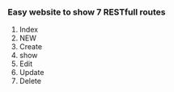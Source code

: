 ### Easy website to show 7 RESTfull routes
1. Index
2. NEW
3. Create
4. show
5. Edit
6. Update
7. Delete